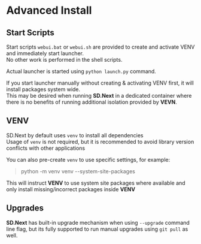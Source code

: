 # Advanced Install

## Start Scripts

Start scripts `webui.bat` or `webui.sh` are provided to create and activate VENV and immediately start launcher.  
No other work is performed in the shell scripts.  

Actual launcher is started using `python launch.py` command.

If you start launcher manually without creating & activating VENV first, it will install packages system wide.  
This may be desired when running **SD.Next** in a dedicated container where there is no benefits of running additional isolation provided by **VEVN**.

## VENV

SD.Next by default uses `venv` to install all dependencies  
Usage of `venv` is not required, but it is recommended to avoid library version conflicts with other applications

You can also pre-create `venv` to use specific settings, for example:
> python -m venv venv --system-site-packages

This will instruct **VENV** to use system site packages where available and only install missing/incorrect packages inside **VENV**

## Upgrades

**SD.Next** has built-in upgrade mechanism when using `--upgrade` command line flag, but its fully supported to run manual upgrades using `git pull` as well.  
